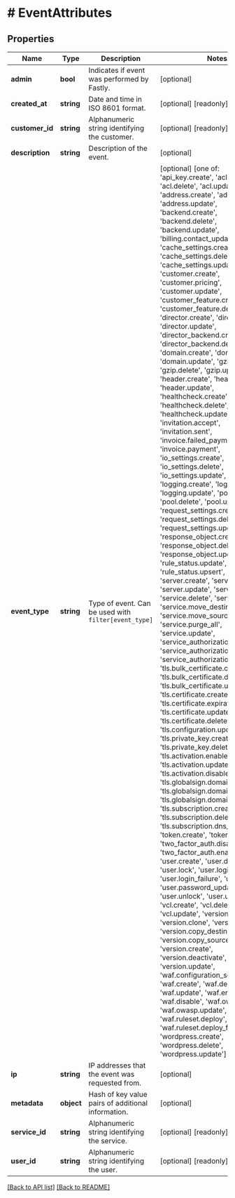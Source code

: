 # # EventAttributes

## Properties

Name | Type | Description | Notes
------------ | ------------- | ------------- | -------------
**admin** | **bool** | Indicates if event was performed by Fastly. | [optional] 
**created_at** | **string** | Date and time in ISO 8601 format. | [optional] [readonly] 
**customer_id** | **string** | Alphanumeric string identifying the customer. | [optional] [readonly] 
**description** | **string** | Description of the event. | [optional] 
**event_type** | **string** | Type of event. Can be used with `filter[event_type]` | [optional]  [one of: 'api_key.create', 'acl.create', 'acl.delete', 'acl.update', 'address.create', 'address.delete', 'address.update', 'backend.create', 'backend.delete', 'backend.update', 'billing.contact_update', 'cache_settings.create', 'cache_settings.delete', 'cache_settings.update', 'customer.create', 'customer.pricing', 'customer.update', 'customer_feature.create', 'customer_feature.delete', 'director.create', 'director.delete', 'director.update', 'director_backend.create', 'director_backend.delete', 'domain.create', 'domain.delete', 'domain.update', 'gzip.create', 'gzip.delete', 'gzip.update', 'header.create', 'header.delete', 'header.update', 'healthcheck.create', 'healthcheck.delete', 'healthcheck.update', 'invitation.accept', 'invitation.sent', 'invoice.failed_payment', 'invoice.payment', 'io_settings.create', 'io_settings.delete', 'io_settings.update', 'logging.create', 'logging.delete', 'logging.update', 'pool.create', 'pool.delete', 'pool.update', 'request_settings.create', 'request_settings.delete', 'request_settings.update', 'response_object.create', 'response_object.delete', 'response_object.update', 'rule_status.update', 'rule_status.upsert', 'server.create', 'server.delete', 'server.update', 'service.create', 'service.delete', 'service.move', 'service.move_destination', 'service.move_source', 'service.purge_all', 'service.update', 'service_authorization.create', 'service_authorization.delete', 'service_authorization.update', 'tls.bulk_certificate.create', 'tls.bulk_certificate.delete', 'tls.bulk_certificate.update', 'tls.certificate.create', 'tls.certificate.expiration_email', 'tls.certificate.update', 'tls.certificate.delete', 'tls.configuration.update', 'tls.private_key.create', 'tls.private_key.delete', 'tls.activation.enable', 'tls.activation.update', 'tls.activation.disable', 'tls.globalsign.domain.create', 'tls.globalsign.domain.verify', 'tls.globalsign.domain.delete', 'tls.subscription.create', 'tls.subscription.delete', 'tls.subscription.dns_check_email', 'token.create', 'token.destroy', 'two_factor_auth.disable', 'two_factor_auth.enable', 'user.create', 'user.destroy', 'user.lock', 'user.login', 'user.login_failure', 'user.logout', 'user.password_update', 'user.unlock', 'user.update', 'vcl.create', 'vcl.delete', 'vcl.update', 'version.activate', 'version.clone', 'version.copy', 'version.copy_destination', 'version.copy_source', 'version.create', 'version.deactivate', 'version.lock', 'version.update', 'waf.configuration_set_update', 'waf.create', 'waf.delete', 'waf.update', 'waf.enable', 'waf.disable', 'waf.owasp.create', 'waf.owasp.update', 'waf.ruleset.deploy', 'waf.ruleset.deploy_failure', 'wordpress.create', 'wordpress.delete', 'wordpress.update']
**ip** | **string** | IP addresses that the event was requested from. | [optional] 
**metadata** | **object** | Hash of key value pairs of additional information. | [optional] 
**service_id** | **string** | Alphanumeric string identifying the service. | [optional] [readonly] 
**user_id** | **string** | Alphanumeric string identifying the user. | [optional] [readonly] 


[[Back to API list]](../../README.md#endpoints) [[Back to README]](../../README.md)
